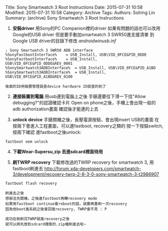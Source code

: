 Title: Sony Smartwatch 3 Root Instructions
Date: 2015-07-31 10:58
Modified: 2015-07-31 10:58
Category: Archive
Tags: 
Authors: Solring Lin
Summary: (archive) Sony Smartwatch 3 Root Instructions


1. **安裝driver**
	用Sony的PC Companion裡的driver
	如果有問題的話也可以改用Google的USB driver
	但是要手動加smartwatch 3 SWR50進支援清單
	到Google USB driver的目錄下修改 *androidwinusb.inf*
```
; Sony Smartwatch 3 SWR50 ADB interface
%SonyFastbootInterface%    = USB_Install, USB\VID_0FCE&PID_0DDE
%SonyFastbootInterface%    = USB_Install, USB\VID_0FCE&PID_0DDE&REV_0001
%SonySmartwatch3ADBInterface%  = USB_Install, USB\VID_0FCE&PID_A1BD
%SonySmartwatch3ADBInterface%  = USB_Install, USB\VID_0FCE&PID_A1BD&REV_0100
```
	後面的ID用裝置管理員查device hardware ID就查的到了

2. **連接裝置到電腦**
	用usb連到電腦上之後
	手錶還要往下滑一下找"Allow debugging?"的認證確認卡片
	Open on phone之後，手機上會出現一般的adb authorization畫面
	確認後才能連的上去

3. **unlock device**
	手錶關機之後，長壓電源按鈕，會出現insert USB的畫面
	在按兩下會進入工程畫面，可以進fastboot, recovery之類的
	按一下按鈕switch, 按兩下確認
	進fastboot之後unlock:
```
fastboot oem unlock
```

4. **下載Wear-Supersu,zip 丟進sdcard裡面待用**

5. **刷TWRP recovery**
	下載修改過的TWRP recovery for smartwatch 3, 用fastboot刷進去
http://forum.xda-developers.com/smartwatch-3/development/recovery-twrp-2-8-3-0-sony-smartwatch-3-t2986907
```
fastboot flash recovery 
```
	刷進去之後
	想辦法先關機，之後進fastboot再轉recovery mode
	如果用fastboot continue會reboot的話，就要再重刷一次recovery
	因為他boot進系統之後會回復recovery, TWRP會不見 : P

	成功在剛刷完TWRP就進recovery之後
	就可以將先放到sdcard裡面的.zip檔刷進去啦~
